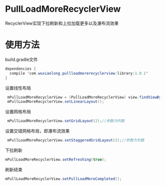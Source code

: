 # PullLoadMoreRecyclerView
RecyclerView实现下拉刷新和上拉加载更多以及瀑布流效果


# 使用方法
build.gradle文件
```java
dependencies {
  compile 'com.wuxiaolong.pullloadmorerecyclerview:library:1.0.1'
}
```
设置线性布局
```java
 mPullLoadMoreRecyclerView = (PullLoadMoreRecyclerView) view.findViewById(R.id.pullLoadMoreRecyclerView);
 mPullLoadMoreRecyclerView.setLinearLayout();
```
设置网格布局
```java
 mPullLoadMoreRecyclerView.setGridLayout(2);//参数为列数
```
设置交错网格布局，即瀑布流效果
```java
 mPullLoadMoreRecyclerView.setStaggeredGridLayout(2);//参数为列数
```
下拉刷新
```java
mPullLoadMoreRecyclerView.setRefreshing(true);
```
刷新结束
```java
mPullLoadMoreRecyclerView.setPullLoadMoreCompleted();
```
